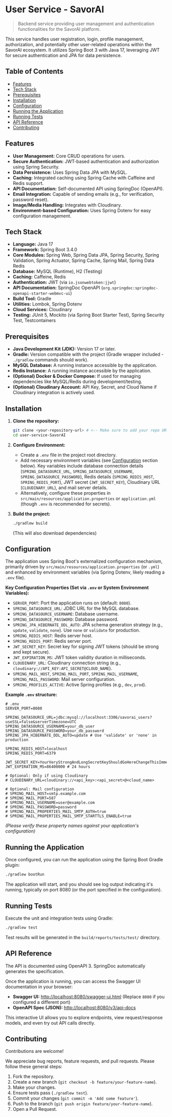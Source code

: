 # User Service - SavorAI

> Backend service providing user management and authentication functionalities for the SavorAI platform. 

This service handles user registration, login, profile management, authorization, and potentially other user-related operations within the SavorAI ecosystem. It utilizes Spring Boot 3 with Java 17, leveraging JWT for secure authentication and JPA for data persistence.

## Table of Contents

*   [Features](#features)
*   [Tech Stack](#tech-stack)
*   [Prerequisites](#prerequisites)
*   [Installation](#installation)
*   [Configuration](#configuration)
*   [Running the Application](#running-the-application)
*   [Running Tests](#running-tests)
*   [API Reference](#api-reference)
*   [Contributing](#contributing)

## Features

*   **User Management:** Core CRUD operations for users. 
*   **Secure Authentication:** JWT-based authentication and authorization using Spring Security.
*   **Data Persistence:** Uses Spring Data JPA with MySQL.
*   **Caching:** Integrated caching using Spring Cache with Caffeine and Redis support.
*   **API Documentation:** Self-documented API using SpringDoc (OpenAPI).
*   **Email Integration:** Capable of sending emails (e.g., for verification, password reset).
*   **Image/Media Handling:** Integrates with Cloudinary. 
*   **Environment-based Configuration:** Uses Spring Dotenv for easy configuration management.

## Tech Stack

*   **Language:** Java 17
*   **Framework:** Spring Boot 3.4.0
*   **Core Modules:** Spring Web, Spring Data JPA, Spring Security, Spring Validation, Spring Actuator, Spring Cache, Spring Mail, Spring Data Redis
*   **Database:** MySQL (Runtime), H2 (Testing)
*   **Caching:** Caffeine, Redis
*   **Authentication:** JWT (via `io.jsonwebtoken:jjwt`)
*   **API Documentation:** SpringDoc OpenAPI (`org.springdoc:springdoc-openapi-starter-webmvc-ui`)
*   **Build Tool:** Gradle 
*   **Utilities:** Lombok, Spring Dotenv
*   **Cloud Services:** Cloudinary
*   **Testing:** JUnit 5, Mockito (via Spring Boot Starter Test), Spring Security Test, Testcontainers

## Prerequisites

*   **Java Development Kit (JDK):** Version 17 or later.
*   **Gradle:** Version compatible with the project (Gradle wrapper included - `./gradlew` commands should work).
*   **MySQL Database:** A running instance accessible by the application. 
*   **Redis Instance:** A running instance accessible by the application. 
*   **(Optional) Docker & Docker Compose:** If used for managing dependencies like MySQL/Redis during development/testing.
*   **(Optional) Cloudinary Account:** API Key, Secret, and Cloud Name if Cloudinary integration is actively used.

## Installation

1.  **Clone the repository:**
    ```bash
    git clone <your-repository-url> # <-- Make sure to add your repo URL here!
    cd user-service-SavorAI 
    ```

2.  **Configure Environment:**
    *   Create a `.env` file in the project root directory.
    *   Add necessary environment variables (see [Configuration](#configuration) section below). Key variables include database connection details (`SPRING_DATASOURCE_URL`, `SPRING_DATASOURCE_USERNAME`, `SPRING_DATASOURCE_PASSWORD`), Redis details (`SPRING_REDIS_HOST`, `SPRING_REDIS_PORT`), JWT secret (`JWT_SECRET_KEY`), Cloudinary URL (`CLOUDINARY_URL`), and mail server details.
    *   Alternatively, configure these properties in `src/main/resources/application.properties` or `application.yml` (though `.env` is recommended for secrets).

3.  **Build the project:**
    ```bash
    ./gradlew build 
    ```
    (This will also download dependencies)

## Configuration

The application uses Spring Boot's externalized configuration mechanism, primarily driven by `src/main/resources/application.properties` (or `.yml`) and enhanced by environment variables (via Spring Dotenv, likely reading a `.env` file).

**Key Configuration Properties (Set via `.env` or System Environment Variables):**

*   `SERVER_PORT`: Port the application runs on (default: `8080`).
*   `SPRING_DATASOURCE_URL`: JDBC URL for the MySQL database.
*   `SPRING_DATASOURCE_USERNAME`: Database username.
*   `SPRING_DATASOURCE_PASSWORD`: Database password.
*   `SPRING_JPA_HIBERNATE_DDL_AUTO`: JPA schema generation strategy (e.g., `update`, `validate`, `none`). Use `none` or `validate` for production.
*   `SPRING_REDIS_HOST`: Redis server host.
*   `SPRING_REDIS_PORT`: Redis server port.
*   `JWT_SECRET_KEY`: Secret key for signing JWT tokens (should be strong and kept secure).
*   `JWT_EXPIRATION_MS`: JWT token validity duration in milliseconds.
*   `CLOUDINARY_URL`: Cloudinary connection string (e.g., `cloudinary://API_KEY:API_SECRET@CLOUD_NAME`). 
*   `SPRING_MAIL_HOST`, `SPRING_MAIL_PORT`, `SPRING_MAIL_USERNAME`, `SPRING_MAIL_PASSWORD`: Mail server configuration.
*   `SPRING_PROFILES_ACTIVE`: Active Spring profiles (e.g., `dev`, `prod`).

**Example `.env` structure:**

```dotenv
# .env
SERVER_PORT=8080

SPRING_DATASOURCE_URL=jdbc:mysql://localhost:3306/savorai_users?useSSL=false&serverTimezone=UTC
SPRING_DATASOURCE_USERNAME=your_db_user
SPRING_DATASOURCE_PASSWORD=your_db_password
SPRING_JPA_HIBERNATE_DDL_AUTO=update # Use 'validate' or 'none' in production

SPRING_REDIS_HOST=localhost
SPRING_REDIS_PORT=6379

JWT_SECRET_KEY=YourVeryStrongAndLongSecretKeyShouldGoHereChangeThisImmediately
JWT_EXPIRATION_MS=86400000 # 24 hours

# Optional: Only if using Cloudinary
# CLOUDINARY_URL=cloudinary://<api_key>:<api_secret>@<cloud_name>

# Optional: Mail configuration
# SPRING_MAIL_HOST=smtp.example.com
# SPRING_MAIL_PORT=587
# SPRING_MAIL_USERNAME=user@example.com
# SPRING_MAIL_PASSWORD=password
# SPRING_MAIL_PROPERTIES_MAIL_SMTP_AUTH=true
# SPRING_MAIL_PROPERTIES_MAIL_SMTP_STARTTLS_ENABLE=true 
```
*(Please verify these property names against your application's configuration)*

## Running the Application

Once configured, you can run the application using the Spring Boot Gradle plugin:

```bash
./gradlew bootRun
```

The application will start, and you should see log output indicating it's running, typically on port 8080 (or the port specified in the configuration).

## Running Tests

Execute the unit and integration tests using Gradle:

```bash
./gradlew test
```

Test results will be generated in the `build/reports/tests/test/` directory.

## API Reference

The API is documented using OpenAPI 3. SpringDoc automatically generates the specification.

Once the application is running, you can access the Swagger UI documentation in your browser:

*   **Swagger UI:** [http://localhost:8080/swagger-ui.html](http://localhost:8080/swagger-ui.html) (Replace `8080` if you configured a different port)
*   **OpenAPI Spec (JSON):** [http://localhost:8080/v3/api-docs](http://localhost:8080/v3/api-docs)

This interactive UI allows you to explore endpoints, view request/response models, and even try out API calls directly.

## Contributing

Contributions are welcome! 

We appreciate bug reports, feature requests, and pull requests. Please follow these general steps:

1.  Fork the repository.
2.  Create a new branch (`git checkout -b feature/your-feature-name`).
3.  Make your changes.
4.  Ensure tests pass (`./gradlew test`).
5.  Commit your changes (`git commit -m 'Add some feature'`).
6.  Push to the branch (`git push origin feature/your-feature-name`).
7.  Open a Pull Request.
